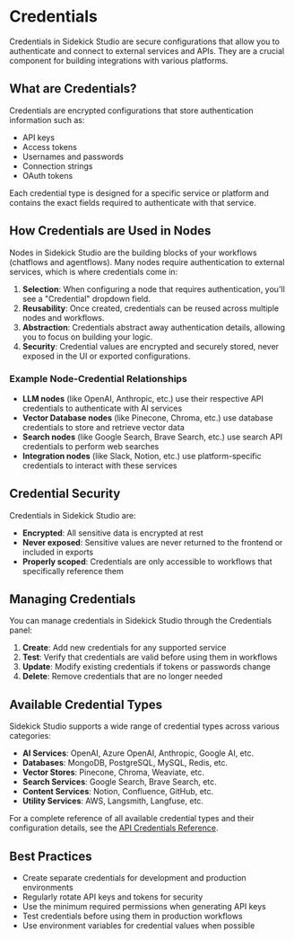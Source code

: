 # Credentials

Credentials in Sidekick Studio are secure configurations that allow you to authenticate and connect to external services and APIs. They are a crucial component for building integrations with various platforms.

## What are Credentials?

Credentials are encrypted configurations that store authentication information such as:

-   API keys
-   Access tokens
-   Usernames and passwords
-   Connection strings
-   OAuth tokens

Each credential type is designed for a specific service or platform and contains the exact fields required to authenticate with that service.

## How Credentials are Used in Nodes

Nodes in Sidekick Studio are the building blocks of your workflows (chatflows and agentflows). Many nodes require authentication to external services, which is where credentials come in:

1. **Selection**: When configuring a node that requires authentication, you'll see a "Credential" dropdown field.
2. **Reusability**: Once created, credentials can be reused across multiple nodes and workflows.
3. **Abstraction**: Credentials abstract away authentication details, allowing you to focus on building your logic.
4. **Security**: Credential values are encrypted and securely stored, never exposed in the UI or exported configurations.

### Example Node-Credential Relationships

-   **LLM nodes** (like OpenAI, Anthropic, etc.) use their respective API credentials to authenticate with AI services
-   **Vector Database nodes** (like Pinecone, Chroma, etc.) use database credentials to store and retrieve vector data
-   **Search nodes** (like Google Search, Brave Search, etc.) use search API credentials to perform web searches
-   **Integration nodes** (like Slack, Notion, etc.) use platform-specific credentials to interact with these services

## Credential Security

Credentials in Sidekick Studio are:

-   **Encrypted**: All sensitive data is encrypted at rest
-   **Never exposed**: Sensitive values are never returned to the frontend or included in exports
-   **Properly scoped**: Credentials are only accessible to workflows that specifically reference them

## Managing Credentials

You can manage credentials in Sidekick Studio through the Credentials panel:

1. **Create**: Add new credentials for any supported service
2. **Test**: Verify that credentials are valid before using them in workflows
3. **Update**: Modify existing credentials if tokens or passwords change
4. **Delete**: Remove credentials that are no longer needed

## Available Credential Types

Sidekick Studio supports a wide range of credential types across various categories:

-   **AI Services**: OpenAI, Azure OpenAI, Anthropic, Google AI, etc.
-   **Databases**: MongoDB, PostgreSQL, MySQL, Redis, etc.
-   **Vector Stores**: Pinecone, Chroma, Weaviate, etc.
-   **Search Services**: Google Search, Brave Search, etc.
-   **Content Services**: Notion, Confluence, GitHub, etc.
-   **Utility Services**: AWS, Langsmith, Langfuse, etc.

For a complete reference of all available credential types and their configuration details, see the [API Credentials Reference](./api-credentials.md).

## Best Practices

-   Create separate credentials for development and production environments
-   Regularly rotate API keys and tokens for security
-   Use the minimum required permissions when generating API keys
-   Test credentials before using them in production workflows
-   Use environment variables for credential values when possible
